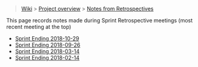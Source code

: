 > [Wiki](Home) > [Project overview](Project-Overview) > [Notes from Retrospectives](Retrospective-Notes)

This page records notes made during Sprint Retrospective meetings (most recent meeting at the top)

* [Sprint Ending 2018-10-29](Retrospective-Notes-2018.10.29)
* [Sprint Ending 2018-09-26](Retrospective-Notes-2018.09.26)
* [Sprint Ending 2018-03-14](Retrospective-Notes-2018.03.14)
* [Sprint Ending 2018-02-14](Retrospective-Notes-2018.02.14)
